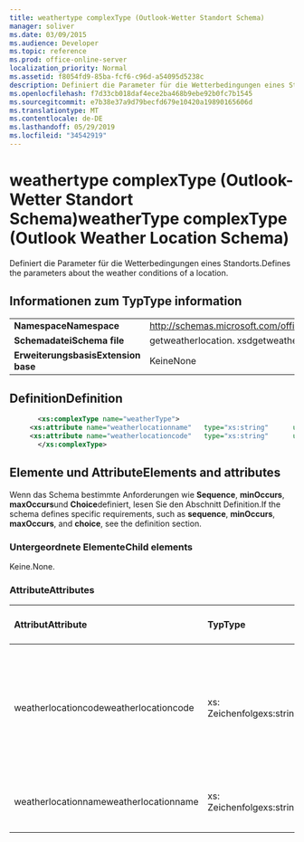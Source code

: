 ```yaml
---
title: weathertype complexType (Outlook-Wetter Standort Schema)
manager: soliver
ms.date: 03/09/2015
ms.audience: Developer
ms.topic: reference
ms.prod: office-online-server
localization_priority: Normal
ms.assetid: f8054fd9-85ba-fcf6-c96d-a54095d5238c
description: Definiert die Parameter für die Wetterbedingungen eines Standorts.
ms.openlocfilehash: f7d33cb018daf4ece2ba468b9ebe92b0fc7b1545
ms.sourcegitcommit: e7b38e37a9d79becfd679e10420a19890165606d
ms.translationtype: MT
ms.contentlocale: de-DE
ms.lasthandoff: 05/29/2019
ms.locfileid: "34542919"
---
```

# <a name="weathertype-complextype-outlook-weather-location-schema"></a><span data-ttu-id="7443d-103">weathertype complexType (Outlook-Wetter Standort Schema)</span><span class="sxs-lookup"><span data-stu-id="7443d-103">weatherType complexType (Outlook Weather Location Schema)</span></span>

<span data-ttu-id="7443d-104">Definiert die Parameter für die Wetterbedingungen eines Standorts.</span><span class="sxs-lookup"><span data-stu-id="7443d-104">Defines the parameters about the weather conditions of a location.</span></span>
  
## <a name="type-information"></a><span data-ttu-id="7443d-105">Informationen zum Typ</span><span class="sxs-lookup"><span data-stu-id="7443d-105">Type information</span></span>

|||
|:-----|:-----|
|<span data-ttu-id="7443d-106">**Namespace**</span><span class="sxs-lookup"><span data-stu-id="7443d-106">**Namespace**</span></span> <br/> |http://schemas.microsoft.com/office/outlook/15/getweatherlocation.xsd  <br/> |
|<span data-ttu-id="7443d-107">**Schemadatei**</span><span class="sxs-lookup"><span data-stu-id="7443d-107">**Schema file**</span></span> <br/> |<span data-ttu-id="7443d-108">getweatherlocation. xsd</span><span class="sxs-lookup"><span data-stu-id="7443d-108">getweatherlocation.xsd</span></span>  <br/> |
|<span data-ttu-id="7443d-109">**Erweiterungsbasis**</span><span class="sxs-lookup"><span data-stu-id="7443d-109">**Extension base**</span></span> <br/> |<span data-ttu-id="7443d-110">Keine</span><span class="sxs-lookup"><span data-stu-id="7443d-110">None</span></span>  <br/> |
   
## <a name="definition"></a><span data-ttu-id="7443d-111">Definition</span><span class="sxs-lookup"><span data-stu-id="7443d-111">Definition</span></span>

```XML
       <xs:complexType name="weatherType">
     <xs:attribute name="weatherlocationname"   type="xs:string"      use="required"     />
     <xs:attribute name="weatherlocationcode"   type="xs:string"      use="required"     />
       </xs:complexType>

```

## <a name="elements-and-attributes"></a><span data-ttu-id="7443d-112">Elemente und Attribute</span><span class="sxs-lookup"><span data-stu-id="7443d-112">Elements and attributes</span></span>

<span data-ttu-id="7443d-113">Wenn das Schema bestimmte Anforderungen wie **Sequence**, **minOccurs**, **maxOccurs**und **Choice**definiert, lesen Sie den Abschnitt Definition.</span><span class="sxs-lookup"><span data-stu-id="7443d-113">If the schema defines specific requirements, such as **sequence**, **minOccurs**, **maxOccurs**, and **choice**, see the definition section.</span></span> 
  
### <a name="child-elements"></a><span data-ttu-id="7443d-114">Untergeordnete Elemente</span><span class="sxs-lookup"><span data-stu-id="7443d-114">Child elements</span></span>

<span data-ttu-id="7443d-115">Keine.</span><span class="sxs-lookup"><span data-stu-id="7443d-115">None.</span></span>
  
### <a name="attributes"></a><span data-ttu-id="7443d-116">Attribute</span><span class="sxs-lookup"><span data-stu-id="7443d-116">Attributes</span></span>

|<span data-ttu-id="7443d-117">**Attribut**</span><span class="sxs-lookup"><span data-stu-id="7443d-117">**Attribute**</span></span>|<span data-ttu-id="7443d-118">**Typ**</span><span class="sxs-lookup"><span data-stu-id="7443d-118">**Type**</span></span>|<span data-ttu-id="7443d-119">**Erforderlich**</span><span class="sxs-lookup"><span data-stu-id="7443d-119">**Required**</span></span>|<span data-ttu-id="7443d-120">**Beschreibung**</span><span class="sxs-lookup"><span data-stu-id="7443d-120">**Description**</span></span>|<span data-ttu-id="7443d-121">**Mögliche Werte**</span><span class="sxs-lookup"><span data-stu-id="7443d-121">**Possible values**</span></span>|
|:-----|:-----|:-----|:-----|:-----|
|<span data-ttu-id="7443d-122">weatherlocationcode</span><span class="sxs-lookup"><span data-stu-id="7443d-122">weatherlocationcode</span></span>  <br/> |<span data-ttu-id="7443d-123">xs: Zeichenfolge</span><span class="sxs-lookup"><span data-stu-id="7443d-123">xs:string</span></span>  <br/> |<span data-ttu-id="7443d-124">erforderlich</span><span class="sxs-lookup"><span data-stu-id="7443d-124">required</span></span>  <br/> |<span data-ttu-id="7443d-125">Gibt einen Code an, der dem Speicherort zugeordnet ist, um mehrere Standorte mit dem gleichen Namen zu unterscheiden.</span><span class="sxs-lookup"><span data-stu-id="7443d-125">Specifies a code that is associated with the location to distinguish multiple locations with the same name.</span></span>  <br/> |<span data-ttu-id="7443d-126">Ein Wert vom Typ xs: String</span><span class="sxs-lookup"><span data-stu-id="7443d-126">A value of the type xs:string</span></span>  <br/> |
|<span data-ttu-id="7443d-127">weatherlocationname</span><span class="sxs-lookup"><span data-stu-id="7443d-127">weatherlocationname</span></span>  <br/> |<span data-ttu-id="7443d-128">xs: Zeichenfolge</span><span class="sxs-lookup"><span data-stu-id="7443d-128">xs:string</span></span>  <br/> |<span data-ttu-id="7443d-129">erforderlich</span><span class="sxs-lookup"><span data-stu-id="7443d-129">required</span></span>  <br/> |<span data-ttu-id="7443d-130">Gibt den Namen des Speicherorts an.</span><span class="sxs-lookup"><span data-stu-id="7443d-130">Specifies the name of the location.</span></span>  <br/> |<span data-ttu-id="7443d-131">Ein Wert vom Typ xs: String</span><span class="sxs-lookup"><span data-stu-id="7443d-131">A value of the type xs:string</span></span>  <br/> |
   

